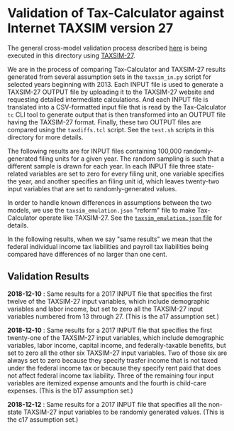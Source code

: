 Validation of Tax-Calculator against Internet TAXSIM version 27
===============================================================

The general cross-model validation process described
[here](https://github.com/PSLmodels/Tax-Calculator/blob/master/taxcalc/validation/README.md#validation-of-tax-calculator-logic)
is being executed in this directory using
[TAXSIM-27](https://users.nber.org/~taxsim/taxsim27/).

We are in the process of comparing Tax-Calculator and TAXSIM-27
results generated from several assumption sets in the `taxsim_in.py`
script for selected years beginning with 2013.  Each INPUT file is
used to generate a TAXSIM-27 OUTPUT file by uploading it to the
TAXSIM-27 website and requesting detailed intermediate calculations.
And each INPUT file is translated into a CSV-formatted input file that
is read by the Tax-Calculator `tc` CLI tool to generate output that is
then transformed into an OUTPUT file having the TAXSIM-27 format.
Finally, these two OUTPUT files are compared using the `taxdiffs.tcl`
script.  See the `test.sh` scripts in this directory for more details.

The following results are for INPUT files containing 100,000
randomly-generated filing units for a given year.  The random sampling
is such that a different sample is drawn for each year.  In each INPUT
file three state-related variables are set to zero for every filing
unit, one variable specifies the year, and another specifies an filing
unit id, which leaves twenty-two input variables that are set to
randomly-generated values.

In order to handle known differences in assumptions between the two
models, we use the `taxsim_emulation.json` "reform" file to make
Tax-Calculator operate like TAXSIM-27.  See the
[`taxsim_emulation.json`
file](https://github.com/PSLmodels/Tax-Calculator/blob/master/taxcalc/validation/taxsim/taxsim_emulation.json)
for details.

In the following results, when we say "same results" we mean that the
federal individual income tax liabilities and payroll tax liabilities
being compared have differences of no larger than one cent.

Validation Results
------------------

**2018-12-10** : Same results for a 2017 INPUT file that specifies
the first twelve of the TAXSIM-27 input variables, which
include demographic variables and labor income, but set to zero all
the TAXSIM-27 input variables numbered from 13 through 27. (This is
the a17 assumption set.)

**2018-12-10** : Same results for a 2017 INPUT file that specifies the
first twenty-one of the TAXSIM-27 input variables, which include
demographic variables, labor income, capital income, and
federally-taxable benefits, but set to zero all the other six
TAXSIM-27 input variables.  Two of those six are always set to zero
because they specify trasfer income that is not taxed under the
federal income tax or because they specify rent paid that does not
affect federal income tax liability.  Three of the remaining four
input variables are itemized expense amounts and the fourth is
child-care expenses. (This is the b17 assumption set.)

**2018-12-12** : Same results for a 2017 INPUT file that specifies all
the non-state TAXSIM-27 input variables to be randomly generated
values.  (This is the c17 assumption set.)
